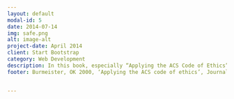 ```yaml
---
layout: default
modal-id: 5
date: 2014-07-14
img: safe.png
alt: image-alt
project-date: April 2014
client: Start Bootstrap
category: Web Development
description: In this book, especially “Applying the ACS Code of Ethics” chapter, Olver K. Burmeister goes through why ACS code of ethic is required for IT professionals, the principles of ACS code, about ACS code of ethics and how to apply ACS code of ethics. To help us understand these topic, the book provides us with many different case studies of variety of situations. It also provides possible outcomes of each case studies and description for the reason behind the outcomes.</br>The Journal of Research and Practice in Information Technology should be taken a good look at if anyone is interested in the field of professional information technology since it provides good case studies that handles many situations.
footer: Burmeister, OK 2000, ‘Applying the ACS code of ethics’, Journal of Research and Practice in Information Technology, vol.32, no. 2, pp. 107 – 120.


---
```


